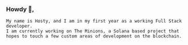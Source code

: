 ### Howdy 🤠, 
    
    My name is Hosty, and I am in my first year as a working Full Stack developer. 
    I am currently working on The Minions, a Solana based project that hopes to touch a few custom areas of development on the blockchain.  
